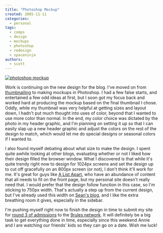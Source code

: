 ```yaml
---
title: "Photoshop Mockup"
created: 2005-11-11
categories:
  - personal
tags:
  - comps
  - design
  - mockups
  - photoshop
  - redesign
  - spaceninja
authors:
  - scott
---
```


[![photoshop mockup](/images/work-in-progress2.jpg)](http://www.spaceninja.local/gallery/albums/blog-photos/work-in-progress2.jpg)

Work is continuing on the new design for the blog. I've moved on from [thumbnailing](http://spaceninja.local/2005/11/thumbnailing/) to making mockups in Photoshop. I had a few false starts, and entertained a few odd ideas at first, but I soon got my focus back and worked hard at producing the mockup based on the final thumbnail I chose. Oddly, while my thumbnail was very helpful at getting sizes and layout down, I hadn't put much thought into uses of color, beyond that I wanted to use more color than normal. In the end, my color choice was dictated by the photo in my header graphic, and I'm planning on setting it up so that I can easily slap up a new header graphic and adjust the colors on the rest of the design to match, which would let me do special designs or seasonal colors if I wanted to.

I also found myself debating about what size to make the design. I spent quite awhile looking at other blogs, evaluating whether or not I liked how their design filled the browser window. What I discovered is that while it's quite trendy right now to design for 1024px screens and set the design up to cut off gracefully on an 800px screen (or not), I don't think it'll work for me. It's great for guys like [A List Apart](http://alistapart.com/), who have an abundance of content that all needs to fit on the front page, but my personal site doesn't really need that. I would prefer that the design follow function in this case, so I'm sticking to 750px width. That's actually a step up from the current design, but I've already used this width on [Sean's blog](http://nyarlo.net/), and I like the extra breathing room it gives, especially in the sidebar.

I'm pushing myself right now to finish the design in time to submit my site for [round 3 of admissions](http://9rules.com/blog/2005/11/time-for-round-3/) to the [9rules network](http://9rules.com/). It will definitely be a big task to get everything done in time, especially since this weekend Annie and I are watching our friends' kids so they can go on a date. Wish me luck!

